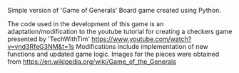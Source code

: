 Simple version of 'Game of Generals' Board game created using Python.

The code used in the development of this game is an adaptation/modification to the youtube tutorial for creating a checkers game presented by 'TechWithTim' https://www.youtube.com/watch?v=vnd3RfeG3NM&t=1s
Modifications include implementation of new functions and updated game logic.
Images for the pieces were obtained from https://en.wikipedia.org/wiki/Game_of_the_Generals
